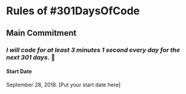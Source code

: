 # Rules of #301DaysOfCode

## Main Commitment

### _I will code for at least 3 minutes 1 second every day for the next 301 days._ :muscle:

#### Start Date

September 28, 2018. [Put your start date here]
